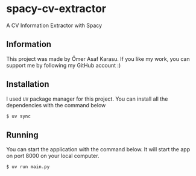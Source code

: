 # spacy-cv-extractor

A CV Information Extractor with Spacy

## Information

This project was made by Ömer Asaf Karasu.
If you like my work, you can support me by following my GitHub account :)

## Installation

I used `UV` package manager for this project. You can install all the dependencies with the command below

```sh
$ uv sync
```

## Running

You can start the application with the command below. It will start the app on port 8000 on your local computer.

```sh
$ uv run main.py
```
